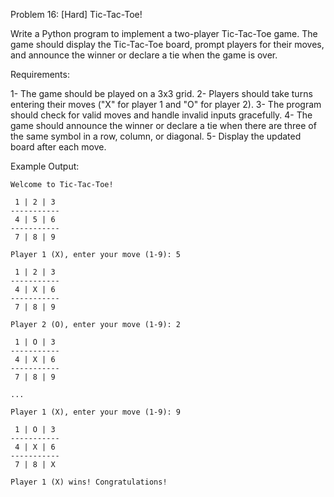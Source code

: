 Problem 16: [Hard] Tic-Tac-Toe!

Write a Python program to implement a two-player Tic-Tac-Toe game. The game should display the Tic-Tac-Toe board, prompt players for their moves, and announce the winner or declare a tie when the game is over.

Requirements:

1- The game should be played on a 3x3 grid.
2- Players should take turns entering their moves ("X" for player 1 and "O" for player 2).
3- The program should check for valid moves and handle invalid inputs gracefully.
4- The game should announce the winner or declare a tie when there are three of the same symbol in a row, column, or diagonal.
5- Display the updated board after each move.

Example Output:
```
Welcome to Tic-Tac-Toe!

 1 | 2 | 3
-----------
 4 | 5 | 6
-----------
 7 | 8 | 9

Player 1 (X), enter your move (1-9): 5

 1 | 2 | 3
-----------
 4 | X | 6
-----------
 7 | 8 | 9

Player 2 (O), enter your move (1-9): 2

 1 | O | 3
-----------
 4 | X | 6
-----------
 7 | 8 | 9

...

Player 1 (X), enter your move (1-9): 9

 1 | O | 3
-----------
 4 | X | 6
-----------
 7 | 8 | X

Player 1 (X) wins! Congratulations!
```